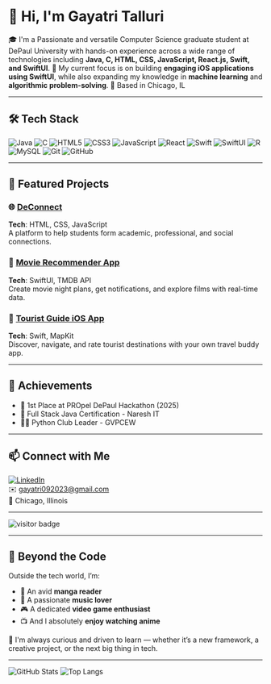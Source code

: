 # 👋 Hi, I'm Gayatri Talluri

🎓 I'm a Passionate and versatile Computer Science graduate student at DePaul University with hands-on experience across a wide range of technologies including **Java, C, HTML, CSS, JavaScript, React.js, Swift, and SwiftUI**.
🚀 My current focus is on building **engaging iOS applications using SwiftUI**, while also expanding my knowledge in **machine learning** and **algorithmic problem-solving**.
📍 Based in Chicago, IL  

---

## 🛠️ Tech Stack

![Java](https://img.shields.io/badge/Java-ED8B00?style=flat&logo=java&logoColor=white)
![C](https://img.shields.io/badge/C-00599C?style=flat&logo=c&logoColor=white)
![HTML5](https://img.shields.io/badge/HTML5-E34F26?style=flat&logo=html5&logoColor=white)
![CSS3](https://img.shields.io/badge/CSS3-1572B6?style=flat&logo=css3&logoColor=white)
![JavaScript](https://img.shields.io/badge/JavaScript-F7DF1E?style=flat&logo=javascript&logoColor=black)
![React](https://img.shields.io/badge/React-61DAFB?style=flat&logo=react&logoColor=black)
![Swift](https://img.shields.io/badge/Swift-F05138?style=flat&logo=swift&logoColor=white)
![SwiftUI](https://img.shields.io/badge/SwiftUI-5AC8FA?style=flat&logo=swift&logoColor=white)
![R](https://img.shields.io/badge/R-276DC3?style=flat&logo=r&logoColor=white)
![MySQL](https://img.shields.io/badge/MySQL-005C84?style=flat&logo=mysql&logoColor=white)
![Git](https://img.shields.io/badge/Git-F05032?style=flat&logo=git&logoColor=white)
![GitHub](https://img.shields.io/badge/GitHub-181717?style=flat&logo=github&logoColor=white)

---

## 📌 Featured Projects

### 🌐 [DeConnect](https://propelhackathon2025.vercel.app/)
**Tech**: HTML, CSS, JavaScript  
A platform to help students form academic, professional, and social connections.

### 📱 [Movie Recommender App](https://github.com/TG3-CODE/Movie-Recommender-App)
**Tech**: SwiftUI, TMDB API  
Create movie night plans, get notifications, and explore films with real-time data.

### 📱 [Tourist Guide iOS App](https://github.com/TG3-CODE/Tourist-Guide-App)
**Tech**: Swift, MapKit  
Discover, navigate, and rate tourist destinations with your own travel buddy app.

---

## 🏅 Achievements
- 🥇 1st Place at PROpel DePaul Hackathon (2025)
- 📜 Full Stack Java Certification - Naresh IT
- 👩‍🏫 Python Club Leader - GVPCEW

---

## 📫 Connect with Me

[![LinkedIn](https://img.shields.io/badge/LinkedIn-0077B5?style=flat&logo=linkedin&logoColor=white)](https://www.linkedin.com/in/gayatri-talluri-03tsvg925)  
✉️ gayatri092023@gmail.com  
📍 Chicago, Illinois

---
<img src="https://api.countapi.xyz/hit/TG3-CODE.TG3-CODE/visits?style=flat-square" alt="visitor badge"/>

---


## 🌱 Beyond the Code

Outside the tech world, I’m:
- 📖 An avid **manga reader**
- 🎵 A passionate **music lover**
- 🎮 A dedicated **video game enthusiast**
- 📺 And I absolutely **enjoy watching anime**

🧠 I'm always curious and driven to learn — whether it’s a new framework, a creative project, or the next big thing in tech.

---

![GitHub Stats](https://github-readme-stats.vercel.app/api?username=TG3-CODE&show_icons=true&theme=tokyonight)
![Top Langs](https://github-readme-stats.vercel.app/api/top-langs/?username=TG3-CODE&layout=compact&theme=tokyonight)

